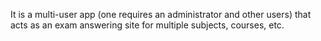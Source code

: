 It is a multi-user app (one requires an administrator and other users) that acts as an exam answering site for multiple subjects, courses, etc.
